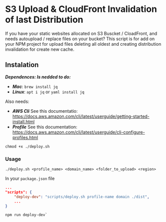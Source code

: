 # S3 Upload & CloudFront Invalidation of last Distribution

If you have your static websites allocated on S3 Buscket / CloadFront, and needs autoupload / replace files on your bucket?
This script is for add on your NPM project for upload files deleting all oldest and creating distribution invalidation for create new cache.

## Instalation

***Dependences: Is nedded to do:***
* ***Mac***: `brew install jq`
* ***Linux***: `apt i jq` or `yaml install jq`

Also needs:
* ***AWS Cli*** See this documentatio: https://docs.aws.amazon.com/cli/latest/userguide/getting-started-install.html
* ***Profile*** See this documentation: https://docs.aws.amazon.com/cli/latest/userguide/cli-configure-profiles.html

```shell
chmod +x ./deploy.sh
```

### Usage

```shell
./deploy.sh <profile_name> <domain_name> <folder_to_upload> <region>
```

In your `package.json` file

```json
...
"scripts": {
    "deploy-dev": "scripts/deploy.sh profile-name domain ./dist",
    ...
}
```

```shell
npm run deploy-dev`
```